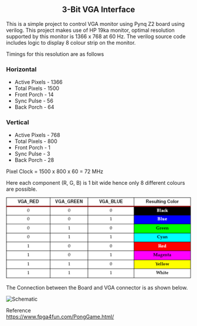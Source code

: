 <h2 align="center">3-Bit VGA Interface</h2>

This is a simple project to control VGA monitor using Pynq Z2 board using verilog. This project makes use of HP 19ka monitor, optimal resolution supported by this monitor is 1366 x 768 at 60 Hz. The verilog source code includes logic to display 8 colour strip on the monitor.

Timings for this resolution are as follows<br/>

<h3>Horizontal</h3>

* Active Pixels - 1366
* Total Pixels  - 1500
* Front Porch   - 14
* Sync Pulse    - 56
* Back Porch    - 64

<h3>Vertical</h3>

* Active Pixels - 768
* Total Pixels  - 800
* Front Porch   - 1
* Sync Pulse    - 3
* Back Porch    - 28

Pixel Clock = 1500 x 800 x 60 = 72 MHz

Here each component (R, G, B) is 1 bit wide hence only 8 different colours are possible.

![3-Bit Colour Code](cc.png)

The Connection between the Board and VGA connector is as shown below.

![Schematic](schematic.png)

Reference</br>
https://www.fpga4fun.com/PongGame.html/
